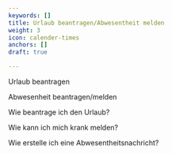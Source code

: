 ```yaml
---
keywords: []
title: Urlaub beantragen/Abwesentheit melden
weight: 3
icon: calender-times
anchors: []
draft: true

---
```

Urlaub beantragen

Abwesenheit beantragen/melden

Wie beantrage ich den Urlaub?

Wie kann ich mich krank melden?

Wie erstelle ich eine Abwesentheitsnachricht?